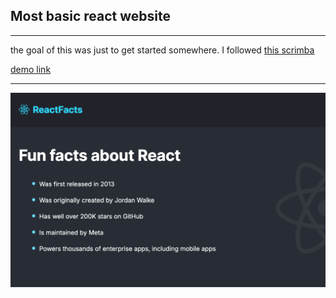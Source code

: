 ## Most basic react website

---

the goal of this was just to get started somewhere. 
I followed [this scrimba](https://v2.scrimba.com/learn-react-c0e)

[demo link](https://roberrini-firstreact.netlify.app/)

---

[![demo image](./images/readmeimg.png)](https://roberrini-firstreact.netlify.app/)



